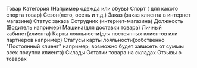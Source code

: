 Товар
Категория (Например одежда или обувь)
Спорт ( для какого спорта товар)
Сезон(лето, осень и т.д.)
Заказ (заказ клиента в интернет магазине)
Статус заказа
Сотрудник (интернет-магазина)
Должность (Водитель например)
Машина(для доставки товара)
Личный кабинет(клиента)
Карты лояльности(для постоянных клиентов или партнеров например)
Статусы карты лояльности(собственно "Постоянный клиент" например, возможно будет зависеть от суммы всех покупок клиента)
Склады
Остатки товара на складах
Отзывы о товарах
